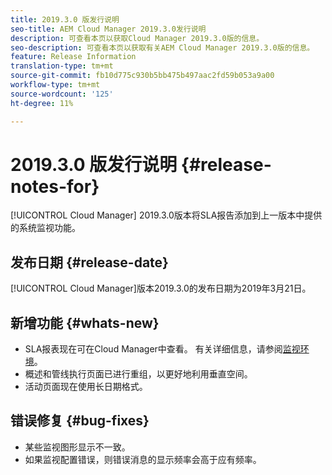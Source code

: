 ```yaml
---
title: 2019.3.0 版发行说明
seo-title: AEM Cloud Manager 2019.3.0发行说明
description: 可查看本页以获取Cloud Manager 2019.3.0版的信息。
seo-description: 可查看本页以获取有关AEM Cloud Manager 2019.3.0版的信息。
feature: Release Information
translation-type: tm+mt
source-git-commit: fb10d775c930b5bb475b497aac2fd59b053a9a00
workflow-type: tm+mt
source-wordcount: '125'
ht-degree: 11%

---
```



# 2019.3.0 版发行说明 {#release-notes-for}

[!UICONTROL Cloud Manager] 2019.3.0版本将SLA报告添加到上一版本中提供的系统监视功能。

## 发布日期 {#release-date}

[!UICONTROL Cloud Manager]版本2019.3.0的发布日期为2019年3月21日。

## 新增功能 {#whats-new}

* SLA报表现在可在Cloud Manager中查看。 有关详细信息，请参阅[监视环境](monitor-your-environments.md)。
* 概述和管线执行页面已进行重组，以更好地利用垂直空间。
* 活动页面现在使用长日期格式。

## 错误修复 {#bug-fixes}

* 某些监视图形显示不一致。
* 如果监视配置错误，则错误消息的显示频率会高于应有频率。

